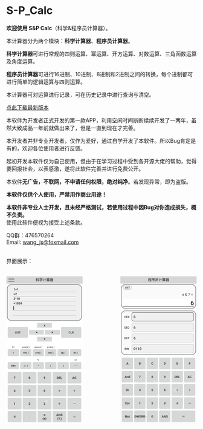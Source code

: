 # S-P_Calc


<b>欢迎使用 S&P Calc</b>（科学&程序员计算器）。<br/>

本计算器分为两个模块：<b>科学计算器</b>、<b>程序员计算器</b>。<br/>

<b>科学计算器</b>可进行常规的四则运算、幂运算、开方运算、对数运算、三角函数运算及角度运算。<br/>

<b>程序员计算器</b>可进行16进制、10进制、8进制和2进制之间的转换，每个进制都可进行简单的逻辑运算与四则运算。<br/>

本计算器可对运算进行记录，可在历史记录中进行查询与清空。<br/>


[点此下载最新版本](https://github.com/wangjs-cool/S-P_Calc/raw/master/S&P_Calc/apks/S&P_Calc-V1.0.apk)


本软件为开发者正式开发的第一款APP，利用空闲时间断断续续开发了一两年，虽然大致成品一年前就做出来了，但是一直到现在才完善。<br/>

本开发者并非专业开发者，仅作为爱好，通过自学开发了本软件。所以Bug肯定是有的，欢迎各位使用者进行反馈。<br/>

起初开发本软件仅为自己使用，但由于在学习过程中受到各开源大佬的帮助，觉得要回报社会，以表感激，遂将此软件完善并进行免费公开。<br/>

本软件<b>无广告，不联网，不申请任何权限，绝对纯净</b>。若发现异常，即为盗版。<br/>

<b>本软件仅供个人使用，严禁用作商业用途！</b><br/>

<b>本软件非专业人士开发，且未经严格测试，若使用过程中因Bug对你造成损失，概不负责。</b><br/>
使用此软件便视为接受上述条款。<br/>


QQ群：476570264<br/>
Email: wang_js@foxmail.com<br/>

<br/>
界面展示：<br/>
<br/>

<img src="https://github.com/wangjs-cool/S-P_Calc/blob/master/S_Calc.jpg" width="40%" alt="科学计算器" align=left><img src="https://github.com/wangjs-cool/S-P_Calc/blob/master/P_Calc.jpg" width="40%" alt="程序员计算器" align=right>
